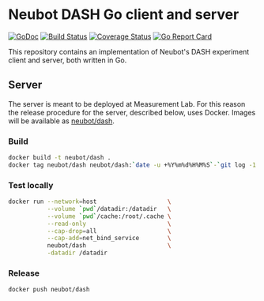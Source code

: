 # Neubot DASH Go client and server

[![GoDoc](https://godoc.org/github.com/neubot/dash?status.svg)](https://godoc.org/github.com/neubot/dash) [![Build Status](https://travis-ci.org/neubot/dash.svg?branch=master)](https://travis-ci.org/neubot/dash) [![Coverage Status](https://coveralls.io/repos/github/neubot/dash/badge.svg?branch=master)](https://coveralls.io/github/neubot/dash?branch=master) [![Go Report Card](https://goreportcard.com/badge/github.com/neubot/dash)](https://goreportcard.com/report/github.com/neubot/dash)

This repository contains an implementation of Neubot's DASH experiment
client and server, both written in Go.

## Server

The server is meant to be deployed at Measurement Lab. For this reason the
release procedure for the server, described below, uses Docker. Images will
be available as [neubot/dash](https://hub.docker.com/r/neubot/dash).

### Build

```bash
docker build -t neubot/dash .
docker tag neubot/dash neubot/dash:`date -u +%Y%m%d%H%M%S`-`git log -1 --format=%h`
```

### Test locally

```bash
docker run --network=host                    \
           --volume `pwd`/datadir:/datadir   \
           --volume `pwd`/cache:/root/.cache \
           --read-only                       \
           --cap-drop=all                    \
           --cap-add=net_bind_service        \
           neubot/dash                       \
           -datadir /datadir
```

### Release

```bash
docker push neubot/dash
```

